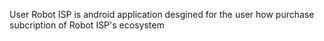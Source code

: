 User Robot ISP is android application desgined for the user how purchase subcription of Robot ISP's ecosystem 
